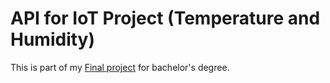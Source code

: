 # API for IoT Project (Temperature and Humidity) 

This is part of my [Final project](https://github.com/prp-e/final-project) for bachelor's degree. 
